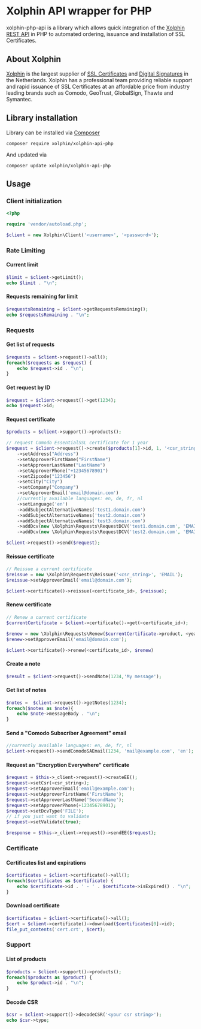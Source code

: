 # Xolphin API wrapper for PHP
xolphin-php-api is a library which allows quick integration of the [Xolphin REST API](https://api.xolphin.com) in PHP to automated ordering, issuance and installation of SSL Certificates.

## About Xolphin
[Xolphin](https://www.xolphin.nl/) is the largest supplier of [SSL Certificates](https://www.sslcertificaten.nl) and [Digital Signatures](https://www.digitalehandtekeningen.nl) in the Netherlands. Xolphin has a professional team providing reliable support and rapid issuance of SSL Certificates at an affordable price from industry leading brands such as Comodo, GeoTrust, GlobalSign, Thawte and Symantec.

## Library installation

Library can be installed via [Composer](https://getcomposer.org/)

```
composer require xolphin/xolphin-api-php
```

And updated via

```
composer update xolphin/xolphin-api-php
```

## Usage

### Client initialization

```php
<?php

require 'vendor/autoload.php';

$client = new Xolphin\Client('<username>', '<password>');
```

### Rate Limiting

#### Current limit
```php
$limit = $client->getLimit();
echo $limit . "\n";
```

#### Requests remaining for limit
```php
$requestsRemaining = $client->getRequestsRemaining();
echo $requestsRemaining . "\n";
```

### Requests

#### Get list of requests

```php
$requests = $client->request()->all();
foreach($requests as $request) {
    echo $request->id . "\n";
}
```

#### Get request by ID

```php
$request = $client->request()->get(1234);
echo $request->id;
```

#### Request certificate

```php
$products = $client->support()->products();

// request Comodo EssentialSSL certificate for 1 year
$request = $client->request()->create($products[1]->id, 1, '<csr_string>', 'EMAIL')
    ->setAddress("Address")
    ->setApproverFirstName("FirstName")
    ->setApproverLastName("LastName")
    ->setApproverPhone("+12345678901")
    ->setZipcode("123456")
    ->setCity("City")
    ->setCompany("Company")
    ->setApproverEmail('email@domain.com')
    //currently available languages: en, de, fr, nl
    ->setLanguage('en')
    ->addSubjectAlternativeNames('test1.domain.com')
    ->addSubjectAlternativeNames('test2.domain.com')
    ->addSubjectAlternativeNames('test3.domain.com')
    ->addDcv(new \Xolphin\Requests\RequestDCV('test1.domain.com', 'EMAIL', 'email1@domain.com'))
    ->addDcv(new \Xolphin\Requests\RequestDCV('test2.domain.com', 'EMAIL', 'email2@domain.com'));

$client->request()->send($request);
```

#### Reissue certificate

```php
// Reissue a current certificate
$reissue = new \Xolphin\Requests\Reissue('<csr_string>', 'EMAIL');
$reissue->setApproverEmail('email@domain.com');

$client->certificate()->reissue(<certificate_id>, $reissue);
```

#### Renew certificate

```php
// Renew a current certificate
$currentCertificate = $client->certificate()->get(<certificate_id>);

$renew = new \Xolphin\Requests\Renew($currentCertificate->product, <years>, '<csr_string>', 'FILE');
$renew->setApproverEmail('email@domain.com');

$client->certificate()->renew(<certificate_id>, $renew)
```

#### Create a note

```php
$result = $client->request()->sendNote(1234,'My message');
```

#### Get list of notes

```php
$notes =  $client->request()->getNotes(1234);
foreach($notes as $note){
    echo $note->messageBody . "\n";
}
```

#### Send a "Comodo Subscriber Agreement" email

```php
//currently available languages: en, de, fr, nl
$client->request()->sendComodoSAEmail(1234, 'mail@example.com', 'en');
```

#### Request an "Encryption Everywhere" certificate
```php
$request = $this->_client->request()->createEE();
$request->setCsr(<csr_string>);
$request->setApproverEmail('email@example.com');
$request->setApproverFirstName('FirstName');
$request->setApproverLastName('SecondName');
$request->setApproverPhone(+12345678901);
$request->setDcvType('FILE');
// if you just want to validate
$request->setValidate(true);

$response = $this->_client->request()->sendEE($request);
```

### Certificate

#### Certificates list and expirations

```php
$certificates = $client->certificate()->all();
foreach($certificates as $certificate) {
    echo $certificate->id . ' - ' . $certificate->isExpired() . "\n";
}
```

#### Download certificate

```php
$certificates = $client->certificate()->all();
$cert = $client->certificate()->download($certificates[0]->id);
file_put_contents('cert.crt', $cert);
```

### Support

#### List of products

```php
$products = $client->support()->products();
foreach($products as $product) {
    echo $product->id . "\n";
}
```

#### Decode CSR

```php
$csr = $client->support()->decodeCSR('<your csr string>');
echo $csr->type;
```
